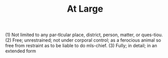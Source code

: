 ---
title: At Large
letter: A
permalink: "/definitions/at-large.html"
body: "(1) Not limited to any par-tlcular place, district, person, matter, or ques-tiou.
  (2) Free; unrestrained; not under corporal control; as a ferocious animal so free
  from restraint as to be liable to do mls-chief. (3) Fully; in detail; in an extended
  form"
published_at: '2018-07-07'
source: Black's Law Dictionary
layout: post
---